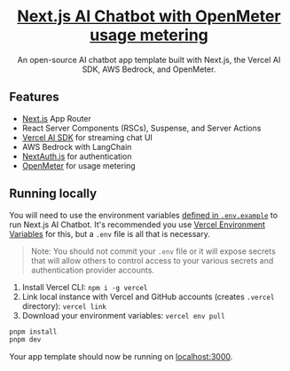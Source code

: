 <a href="https://openmeter.io/">
  <h1 align="center">Next.js AI Chatbot with OpenMeter usage metering</h1>
</a>

<p align="center">
  An open-source AI chatbot app template built with Next.js, the Vercel AI SDK, AWS Bedrock, and OpenMeter.
</p>

## Features

- [Next.js](https://nextjs.org) App Router
- React Server Components (RSCs), Suspense, and Server Actions
- [Vercel AI SDK](https://sdk.vercel.ai/docs) for streaming chat UI
- AWS Bedrock with LangChain
- [NextAuth.js](https://github.com/nextauthjs/next-auth) for authentication
- [OpenMeter](https://openmeter.io) for usage metering

## Running locally

You will need to use the environment variables [defined in `.env.example`](.env.example) to run Next.js AI Chatbot. It's recommended you use [Vercel Environment Variables](https://vercel.com/docs/concepts/projects/environment-variables) for this, but a `.env` file is all that is necessary.

> Note: You should not commit your `.env` file or it will expose secrets that will allow others to control access to your various secrets and authentication provider accounts.

1. Install Vercel CLI: `npm i -g vercel`
2. Link local instance with Vercel and GitHub accounts (creates `.vercel` directory): `vercel link`
3. Download your environment variables: `vercel env pull`

```bash
pnpm install
pnpm dev
```

Your app template should now be running on [localhost:3000](http://localhost:3000/).
